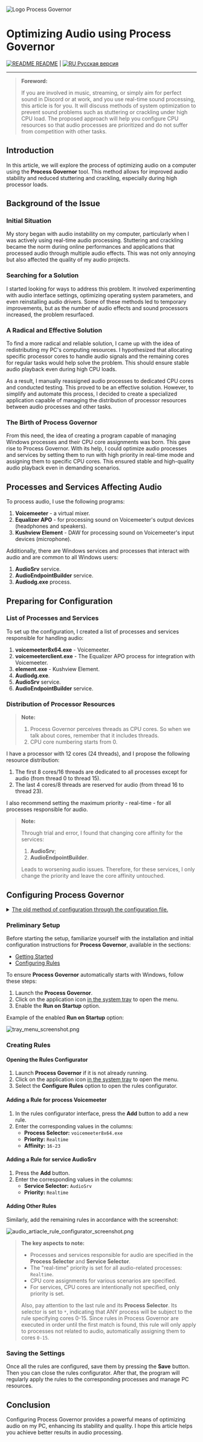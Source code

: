 ![Logo Process Governor](../images/sound-theme-header.png)

# Optimizing Audio using Process Governor

[![README](../icons/readme.png) README](../README.md) | [![RU](../icons/ru.png) Русская версия](audio.ru.md)

---

> **Foreword:**
>
> If you are involved in music, streaming, or simply aim for perfect sound in Discord or at work, and you use real-time
> sound processing, this article is for you. It will discuss methods of system optimization to prevent sound problems
> such as stuttering or crackling under high CPU load. The proposed approach will help you configure CPU resources so
> that audio processes are prioritized and do not suffer from competition with other tasks.

## Introduction

In this article, we will explore the process of optimizing audio on a computer using the **Process Governor** tool. This
method allows for improved audio stability and reduced stuttering and crackling, especially during high processor loads.

## Background of the Issue

### Initial Situation

My story began with audio instability on my computer, particularly when I was actively using real-time audio processing.
Stuttering and crackling became the norm during online performances and applications that processed audio through
multiple audio effects. This was not only annoying but also affected the quality of my audio projects.

### Searching for a Solution

I started looking for ways to address this problem. It involved experimenting with audio interface settings, optimizing
operating system parameters, and even reinstalling audio drivers. Some of these methods led to temporary improvements,
but as the number of audio effects and sound processors increased, the problem resurfaced.

### A Radical and Effective Solution

To find a more radical and reliable solution, I came up with the idea of redistributing my PC's computing resources. I
hypothesized that allocating specific processor cores to handle audio signals and the remaining cores for regular tasks
would help solve the problem. This should ensure stable audio playback even during high CPU loads.

As a result, I manually reassigned audio processes to dedicated CPU cores and conducted testing. This proved to be an
effective solution. However, to simplify and automate this process, I decided to create a specialized application
capable of managing the distribution of processor resources between audio processes and other tasks.

### The Birth of Process Governor

From this need, the idea of creating a program capable of managing Windows processes and their CPU core assignments was
born. This gave rise to Process Governor. With its help, I could optimize audio processes and services by setting them
to run with high priority in real-time mode and assigning them to specific CPU cores. This ensured stable and
high-quality audio playback even in demanding scenarios.

## Processes and Services Affecting Audio

To process audio, I use the following programs:

1. **Voicemeeter** - a virtual mixer.
2. **Equalizer APO** - for processing sound on Voicemeeter's output devices (headphones and speakers).
3. **Kushview Element** - DAW for processing sound on Voicemeeter's input devices (microphone).

Additionally, there are Windows services and processes that interact with audio and are common to all Windows users:

1. **AudioSrv** service.
2. **AudioEndpointBuilder** service.
3. **Audiodg.exe** process.

## Preparing for Configuration

### List of Processes and Services

To set up the configuration, I created a list of processes and services responsible for handling audio:

1. **voicemeeter8x64.exe** - Voicemeeter.
2. **voicemeeterclient.exe** - The Equalizer APO process for integration with Voicemeeter.
3. **element.exe** - Kushview Element.
4. **Audiodg.exe**.
5. **AudioSrv** service.
6. **AudioEndpointBuilder** service.

### Distribution of Processor Resources

> **Note:**
>
> 1. Process Governor perceives threads as CPU cores. So when we talk about cores, remember that it includes threads.
> 2. CPU core numbering starts from 0.

I have a processor with 12 cores (24 threads), and I propose the following resource distribution:

1. The first 8 cores/16 threads are dedicated to all processes except for audio (from thread 0 to thread 15).
2. The last 4 cores/8 threads are reserved for audio (from thread 16 to thread 23).

I also recommend setting the maximum priority - real-time - for all processes responsible for audio.

> **Note:**
>
> Through trial and error, I found that changing core affinity for the services:
> 1. **AudioSrv**;
> 2. **AudioEndpointBuilder**.
>
> Leads to worsening audio issues. Therefore, for these services, I only change the priority and leave the core affinity
> untouched.

## Configuring Process Governor

<details>
   <summary><u>The old method of configuration through the configuration file.</u></summary>

> ### Preliminary Setup
>
> Before starting the setup, familiarize yourself with the installation and initial configuration instructions for
> **Process Governor** through the configuration file, available in the sections:
>
> - [Getting Started](../README.md#getting-started)
> - [Configuration File](../configuration_file.md)
>
> ### Configuration File
>
> Based on the README and the configuration file information, I propose the following `config.json` file
> for Process Governor:
>
> ```json
> {
>   "ruleApplyIntervalSeconds": 1,
>   "logging": {
>     "enable": true,
>     "level": "INFO",
>     "maxBytes": 1024,
>     "backupCount": 1
>   },
>   "rules": [
>     {
>       "processSelector": "voicemeeter8x64.exe",
>       "priority": "Realtime",
>       "affinity": "16-23"
>     },
>     {
>       "processSelector": "voicemeeterclient.exe",
>       "priority": "Realtime",
>       "affinity": "16-23"
>     },
>     {
>       "processSelector": "element.exe",
>       "priority": "Realtime",
>       "affinity": "16-23"
>     },
>     {
>       "processSelector": "Audiodg.exe",
>       "priority": "Realtime",
>       "affinity": "16-23"
>     },
>     {
>       "serviceSelector": "AudioSrv",
>       "priority": "Realtime"
>     },
>     {
>       "serviceSelector": "AudioEndpointBuilder",
>       "priority": "Realtime"
>     },
>     {
>       "processSelector": "*",
>       "affinity": "0-15"
>     }
>   ]
> }
> ```
>
> > **The key aspects to note:**
> >
> > - Processes and services responsible for audio are specified in the `serviceSelector` and `processSelector`.
> > - The "real-time" priority is set for all audio-related processes: `"priority": "Realtime"`.
> > - CPU core assignments for various scenarios are specified in: `"affinity": "<core numbers>"`.
> > - For services, CPU cores are intentionally not specified, only priority is set.
> >
> > Also, pay attention to the last rule and its `processSelector`:
> >
> > ```json
> > {
> >   "processSelector": "*",
> >   "affinity": "0-15"
> > }
> > ```
> >
> > Here, the selector is `*`, indicating that ANY process will be subject to the rule specifying cores 0-15. Since
> > rules in Process Governor are executed in order until the first match is found, this rule will only apply to
> > processes not related to audio, automatically assigning them to cores 0-15.
>
> ### Running Process Governor
>
> To apply the settings, place the `config.json` configuration file next to the Process Governor program and run it. The
> program will run in the background, regularly applying rules to new processes and is accessible from the system tray.
</details>

### Preliminary Setup

Before starting the setup, familiarize yourself with the installation and initial configuration instructions for
**Process Governor**, available in the sections:

- [Getting Started](../README.md#getting-started)
- [Configuring Rules](../ui_rule_configurator.md)

To ensure **Process Governor** automatically starts with Windows, follow these steps:

1. Launch the **Process Governor**.
2. Click on the application icon <u>in the system tray</u> to open the menu.
3. Enable the **Run on Startup** option.

Example of the enabled **Run on Startup** option:

![tray_menu_screenshot.png](../images/tray_menu_screenshot.png)

### Creating Rules

#### Opening the Rules Configurator

1. Launch **Process Governor** if it is not already running.
2. Click on the application icon <u>in the system tray</u> to open the menu.
3. Select the **Configure Rules** option to open the rules configurator.

#### Adding a Rule for process Voicemeeter

1. In the rules configurator interface, press the **Add** button to add a new rule.
2. Enter the corresponding values in the columns:
    - **Process Selector:** `voicemeeter8x64.exe`
    - **Priority:** `Realtime`
    - **Affinity:** `16-23`

#### Adding a Rule for service AudioSrv

1. Press the **Add** button.
2. Enter the corresponding values in the columns:
    - **Service Selector:** `AudioSrv`
    - **Priority:** `Realtime`

#### Adding Other Rules

Similarly, add the remaining rules in accordance with the screenshot:

![audio_artiacle_rule_configurator_screenshot.png](../images/audio_artiacle_rule_configurator_screenshot.png)

> **The key aspects to note:**
>
> - Processes and services responsible for audio are specified in the **Process Selector** and **Service Selector**.
> - The "real-time" priority is set for all audio-related processes: `Realtime`.
> - CPU core assignments for various scenarios are specified.
> - For services, CPU cores are intentionally not specified, only priority is set.
>
> Also, pay attention to the last rule and its **Process Selector**.
> Its selector is set to `*`, indicating that ANY process will be subject to the rule specifying cores 0-15. Since rules
> in Process Governor are executed in order until the first match is found, this rule will only apply to processes not
> related to audio, automatically assigning them to cores `0-15`.

### Saving the Settings

Once all the rules are configured, save them by pressing the **Save** button. Then you can close the rules configurator.
After that, the program will regularly apply the rules to the corresponding processes and manage PC resources.

## Conclusion

Configuring Process Governor provides a powerful means of optimizing audio on my PC, enhancing its stability and
quality. I hope this article helps you achieve better results in audio processing.